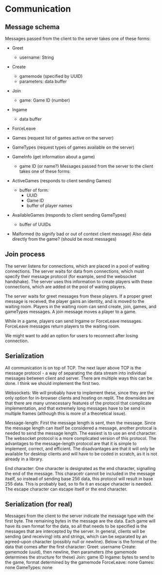 # Communication

## Message schema

Messages passed from the client to the server takes one of these forms:

- Greet
    - username: String
- Create
    - gamemode (specified by UUID)
    - parameters: data buffer
- Join
    - game: Game ID (number)
- Ingame
    - data buffer
- ForceLeave
- Games (request list of games active on the server)
- GameTypes (request types of games available on the server)
- GameInfo (get information about a game)
    - game ID (or name?)
Messages passed from the server to the client takes one of these forms:

- ActiveGames (responds to client sending Games)
    - buffer of form:
        - UUID
        - Game ID
        - buffer of player names
- AvailableGames (responds to client sending GameTypes)
    - buffer of UUIDs
- Malformed (to signify bad or out of context client message)
Also data directly from the game? (should be most messages)
## Join process
The server listens for connections, which are placed in a pool of waiting connections.
The server waits for data from connections, which must specify their message protocol (for example, send the websocket handshake). The server uses this information to create players with these connections, which are added ot the pool of waiting players.

The server waits for greet messages from these players. If a proper greet message is received, the player gains an identity, and is moved to the waiting room. Players in the waiting room can send create, join, games, and gameTypes messages. A join message moves a player to a game.

While in a game, players can send Ingame or ForceLeave messages. ForceLeave messages return players to the waiting room.

We might want to add an option for users to reconnect after losing connection.
## Serialization
All communication is on top of TCP. The next layer above TCP is the message protocol - a way of separating the data stream into individual messages between client and server. There are multiple ways this can be done. I think we should implement the first two.

Websockets: We will probably have to implement these, since they are the only option for in-browser clients and hosting on replit. The downsides are that there are many unnecessary features of the protocol that complicate implementation, and that extremely long messages have to be send in multiple frames (although this is more of a theoretical issue).

Message-length: First the message length is sent, then the message. Since the message length can itself be considered a message, another protocal is needed to send the message length. The easiest is to use an end character. The websocket protocol is a more complicated version of this protocol. The advantages to the message-length protocol are that it is simple to implement, correct, and efficient. The disadvantages are that it will only be available for desktop clients and will have to be coded in scratch, as it is not already in a library.

End character: One character is designated as the end character, signalling the end of the message. This characetr cannot be included in the message itself, so instead of sending base 256 data, this protocol will result in base 255 data. This is probably bad, so to fix it an escape character is needed. The escape character can escape itself or the end character.

## Serialization (for real)
Messages from the client to the server indicate the message type with the first byte. The remaining bytes in the message are the data. Each game will have its own format for the data, so all that needs to be specified is the messages that are intercepted by the server. In general, clients will be sending (and receiving) ints and strings, which can be separated by an agreed-upon character (possibly null or newline).
Below is the format of the data that comes after the first character:
Greet: username
Create: gamemode (uuid), then newline, then parameters (the gamemode determines the structure for these)
Join: game ID
Ingame: bytes to send to the game, format determined by the gamemode
ForceLeave: none
Games: none
GameTypes: none
